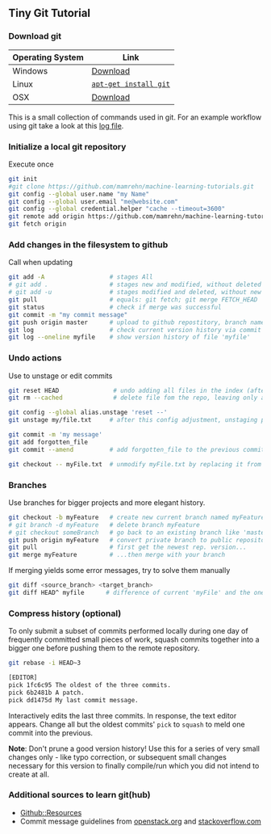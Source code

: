 ## Tiny Git Tutorial

### Download git

| Operating System | Link |
|---	|---	|
| Windows | [Download](http://git-scm.com/download/win) |
| Linux	| [`apt-get install git`](http://git-scm.com/download/linux) |
| OSX	| [Download](http://git-scm.com/download/mac)	|

This is a small collection of commands used in git. For an example workflow using git take a look at this [log file](https://gist.github.com/mamrehn/dbdbfcedbdae3c0fc98b).

### Initialize a local git repository
Execute once
```bash
git init
#git clone https://github.com/mamrehn/machine-learning-tutorials.git
git config --global user.name "my Name"
git config --global user.email "me@website.com"
git config --global credential.helper "cache --timeout=3600"
git remote add origin https://github.com/mamrehn/machine-learning-tutorials.git
git fetch origin
```

### Add changes in the filesystem to github
Call when updating
```bash
git add -A                  # stages All
# git add .                 # stages new and modified, without deleted
# git add -u                # stages modified and deleted, without new
git pull                    # equals: git fetch; git merge FETCH_HEAD
git status                  # check if merge was successful
git commit -m "my commit message"
git push origin master      # upload to github repostitory, branch name 'master'
git log                     # check current version history via commit messages
git log --oneline myfile    # show version history of file 'myfile'
```

### Undo actions
Use to unstage or edit commits
```bash
git reset HEAD               # undo adding all files in the index (after git add <...>)
git rm --cached              # delete file fom the repo, leaving only a local copy

git config --global alias.unstage 'reset --'
git unstage my/file.txt     # after this config adjustment, unstaging per path is possible

git commit -m 'my message'
git add forgotten_file
git commit --amend          # add forgotten_file to the previous commit

git checkout -- myFile.txt  # unmodify myFile.txt by replacing it from HEAD
```

### Branches
Use branches for bigger projects and more elegant history.
```bash
git checkout -b myFeature   # create new current branch named myFeature
# git branch -d myFeature   # delete branch myFeature
# git checkout someBranch   # go back to an existing branch like 'master'
git push origin myFeature   # convert private branch to public repository
git pull                    # first get the newest rep. version...
git merge myFeature         # ...then merge with your branch
```
If merging yields some error messages, try to solve them manually
```bash
git diff <source_branch> <target_branch>
git diff HEAD^ myfile      # difference of current 'myFile' and the one from last commit (HEAD~1)
```

### Compress history (optional)
To only submit a subset of commits performed locally during one day of frequently committed small pieces of work, squash commits together into a bigger one before pushing them to the remote repository.
```bash
git rebase -i HEAD~3

[EDITOR]
pick 1fc6c95 The oldest of the three commits.
pick 6b2481b A patch.
pick dd1475d My last commit message.
```
Interactively edits the last three commits.
In response, the text editor appears.
Change all but the oldest commits' `pick` to `squash` to meld one commit into the previous.

**Note**: Don't prune a good version history! Use this for a series of very small changes only - like typo correction, or subsequent small changes necessary for this version to finally compile/run which you did not intend to create at all.

### Additional sources to learn git(hub)

* [Github::Resources](https://help.github.com/articles/what-are-other-good-resources-for-learning-git-and-github/)
* Commit message guidelines from [openstack.org](https://wiki.openstack.org/wiki/GitCommitMessages) and [stackoverflow.com](http://stackoverflow.com/questions/43598/suggestions-for-a-good-commit-message-format-guideline)
